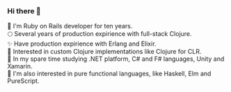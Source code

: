 ### Hi there 👋

💎 I'm Ruby on Rails developer for ten years.<br>
🌕 Several years of production expirience with full-stack Clojure.<br>
✨ Have production expirience with Erlang and Elixir.<br>
🍵 Interested in custom Clojure implementations like Clojure for CLR.<br>
🧬 In my spare time studying .NET platform, C# and F# languages, Unity and Xamarin.<br>
🔬 I'm also interested in pure functional languages, like Haskell, Elm and PureScript.<br>

<!--
**dimafedotov/dimafedotov** is a ✨ _special_ ✨ repository because its `README.md` (this file) appears on your GitHub profile.
-->
